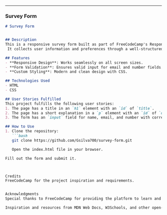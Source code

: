 
---

### **Survey Form**
```markdown
# Survey Form


## Description
This is a responsive survey form built as part of FreeCodeCamp's Responsive Web Design Certification.
 It collects user information and preferences through a well-structured form.

## Features
- **Responsive Design**: Works seamlessly on all screen sizes.
- **Form Validation**: Ensures valid input for email and number fields.
- **Custom Styling**: Modern and clean design with CSS.

## Technologies Used
- HTML
- CSS

## User Stories Fulfilled
This project fulfills the following user stories:
1. The page has a title in an `h1` element with an `id` of `title`.
2. The page has a short explanation in a `p` element with an `id` of `description`.
3. The form has an `input` field for name, email, and number with corresponding labels and placeholders.

## How to Use
1. Clone the repository:
   ```bash
   git clone https://github.com/Gsilva700/survey-form.git

   Open the index.html file in your browser.

Fill out the form and submit it.



Credits
FreeCodeCamp for the project inspiration and requirements.


Acknowledgments
Special thanks to FreeCodeCamp for providing the platform to learn and build projects.

Inspiration and resources from MDN Web Docs, W3Schools, and other open-source contributors.

